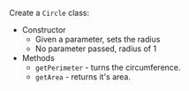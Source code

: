 Create a `Circle` class:

+ Constructor
  - Given a parameter, sets the radius
  - No parameter passed, radius of 1
+ Methods
  - `getPerimeter` - turns the circumference.
  - `getArea` - returns it's area.
